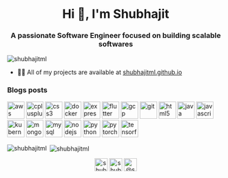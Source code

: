 <h1 align="center">Hi 👋, I'm Shubhajit</h1>
<h3 align="center">A passionate Software Engineer focused on building scalable softwares</h3>

<p align="left"> <img src="https://komarev.com/ghpvc/?username=shubhajitml" alt="shubhajitml" /> </p>

- 👨‍💻 All of my projects are available at [shubhajitml.github.io](shubhajitml.github.io)

### Blogs posts
<!-- BLOG-POST-LIST:START -->
<!-- BLOG-POST-LIST:END -->

<p align="left"><img src="https://devicons.github.io/devicon/devicon.git/icons/amazonwebservices/amazonwebservices-original-wordmark.svg" alt="aws" width="40" height="40"/> <img src="https://devicons.github.io/devicon/devicon.git/icons/cplusplus/cplusplus-original.svg" alt="cplusplus" width="40" height="40"/> <img src="https://devicons.github.io/devicon/devicon.git/icons/css3/css3-original-wordmark.svg" alt="css3" width="40" height="40"/> <img src="https://devicons.github.io/devicon/devicon.git/icons/docker/docker-original-wordmark.svg" alt="docker" width="40" height="40"/> <img src="https://devicons.github.io/devicon/devicon.git/icons/express/express-original-wordmark.svg" alt="express" width="40" height="40"/> <img src="https://www.vectorlogo.zone/logos/flutterio/flutterio-icon.svg" alt="flutter" width="40" height="40"/> <img src="https://www.vectorlogo.zone/logos/google_cloud/google_cloud-icon.svg" alt="gcp" width="40" height="40"/> <img src="https://www.vectorlogo.zone/logos/git-scm/git-scm-icon.svg" alt="git" width="40" height="40"/> <img src="https://devicons.github.io/devicon/devicon.git/icons/html5/html5-original-wordmark.svg" alt="html5" width="40" height="40"/> <img src="https://devicons.github.io/devicon/devicon.git/icons/java/java-original-wordmark.svg" alt="java" width="40" height="40"/> <img src="https://devicons.github.io/devicon/devicon.git/icons/javascript/javascript-original.svg" alt="javascript" width="40" height="40"/> <img src="https://www.vectorlogo.zone/logos/kubernetes/kubernetes-icon.svg" alt="kubernetes" width="40" height="40"/> <img src="https://devicons.github.io/devicon/devicon.git/icons/mongodb/mongodb-original-wordmark.svg" alt="mongodb" width="40" height="40"/> <img src="https://devicons.github.io/devicon/devicon.git/icons/mysql/mysql-original-wordmark.svg" alt="mysql" width="40" height="40"/> <img src="https://devicons.github.io/devicon/devicon.git/icons/nodejs/nodejs-original-wordmark.svg" alt="nodejs" width="40" height="40"/> <img src="https://devicons.github.io/devicon/devicon.git/icons/python/python-original.svg" alt="python" width="40" height="40"/> <img src="https://www.vectorlogo.zone/logos/pytorch/pytorch-icon.svg" alt="pytorch" width="40" height="40"/> <img src="https://www.vectorlogo.zone/logos/tensorflow/tensorflow-icon.svg" alt="tensorflow" width="40" height="40"/></p><p><img align="left" src="https://github-readme-stats.vercel.app/api/top-langs/?username=shubhajitml&layout=compact&hide=html" alt="shubhajitml" /></p>

<p>&nbsp;<img align="center" src="https://github-readme-stats.vercel.app/api?username=shubhajitml&show_icons=true" alt="shubhajitml" /></p>

<p align="center">
<a href="https://twitter.com/shubhajitds" target="blank"><img align="center" src="https://cdn.jsdelivr.net/npm/simple-icons@3.0.1/icons/twitter.svg" alt="shubhajitds" height="30" width="30" /></a>
<a href="https://linkedin.com/in/shubhajitml" target="blank"><img align="center" src="https://cdn.jsdelivr.net/npm/simple-icons@3.0.1/icons/linkedin.svg" alt="shubhajitml" height="30" width="30" /></a>
<a href="https://medium.com/@shubhajitml" target="blank"><img align="center" src="https://cdn.jsdelivr.net/npm/simple-icons@3.0.1/icons/medium.svg" alt="@shubhajitml" height="30" width="30" /></a>
</p>
